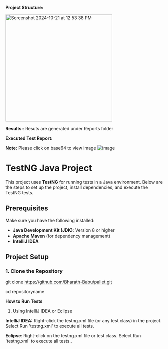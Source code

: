 
**Project Structure:**

<img width="341" alt="Screenshot 2024-10-21 at 12 53 38 PM" src="https://github.com/user-attachments/assets/0edfc2b3-e5fd-49c8-980e-e3236592112c">

**Results:**:
 Resuts are generated under Reports folder

**Executed Test Report:**

**Note:** Please click on base64 to view image
![image](https://github.com/user-attachments/assets/be7994c9-ddf9-4923-9b4c-770421cca30c)

# TestNG Java Project

This project uses **TestNG** for running tests in a Java environment. Below are the steps to set up the project, install dependencies, and execute the TestNG tests.

## Prerequisites

Make sure you have the following installed:
- **Java Development Kit (JDK)**: Version 8 or higher
- **Apache Maven** (for dependency management)
- **IntelliJ IDEA**
  
## Project Setup

### 1. Clone the Repository

git clone https://github.com/Bharath-Babu/pallet.git

cd repositoryname

**How to Run Tests**
1. Using IntelliJ IDEA or Eclipse
   
**IntelliJ IDEA:**
Right-click the testng.xml file (or any test class) in the project.
Select Run 'testng.xml' to execute all tests.

 **Eclipse**:
Right-click on the testng.xml file or test class.
Select Run 'testng.xml' to execute all tests..
